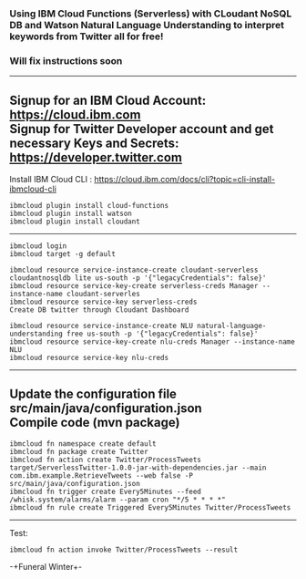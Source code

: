 ### Using IBM Cloud Functions (Serverless) with CLoudant NoSQL DB and Watson Natural Language Understanding to interpret keywords from Twitter all for free!

### Will fix instructions soon
---
Signup for an IBM Cloud Account: https://cloud.ibm.com </br>
Signup for Twitter Developer account and get necessary Keys and Secrets: https://developer.twitter.com</br>
---
Install IBM Cloud CLI : https://cloud.ibm.com/docs/cli?topic=cli-install-ibmcloud-cli</br>
```
ibmcloud plugin install cloud-functions
ibmcloud plugin install watson
ibmcloud plugin install cloudant
```
---
```
ibmcloud login
ibmcloud target -g default

ibmcloud resource service-instance-create cloudant-serverless cloudantnosqldb lite us-south -p '{"legacyCredentials": false}'
ibmcloud resource service-key-create serverless-creds Manager --instance-name cloudant-serverles
ibmcloud resource service-key serverless-creds
Create DB twitter through Cloudant Dashboard

ibmcloud resource service-instance-create NLU natural-language-understanding free us-south -p '{"legacyCredentials": false}'
ibmcloud resource service-key-create nlu-creds Manager --instance-name NLU
ibmcloud resource service-key nlu-creds
```
---
Update the configuration file src/main/java/configuration.json</br>
Compile code (mvn package)
---
```
ibmcloud fn namespace create default
ibmcloud fn package create Twitter
ibmcloud fn action create Twitter/ProcessTweets target/ServerlessTwitter-1.0.0-jar-with-dependencies.jar --main com.ibm.example.RetrieveTweets --web false -P src/main/java/configuration.json
ibmcloud fn trigger create Every5Minutes --feed /whisk.system/alarms/alarm --param cron "*/5 * * * *"
ibmcloud fn rule create Triggered Every5Minutes Twitter/ProcessTweets
```
---
Test:
```
ibmcloud fn action invoke Twitter/ProcessTweets --result
```

-+Funeral Winter+-
